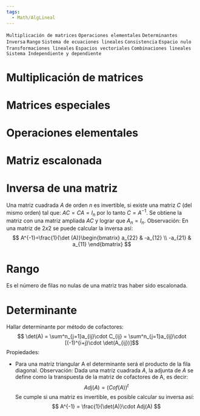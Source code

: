```yaml
---
tags:
  - Math/AlgLineal
---
```


`Multiplicación de matrices`
`Operaciones elementales`
`Determinantes`
`Inversa`
`Rango`
`Sistema de ecuaciones lineales`
`Consistencia`
`Espacio nulo`
`Transformaciones lineales`
`Espacios vectoriales`
`Combinaciones lineales`
`Sistema Independiente y dependiente`
# Multiplicación de matrices
# Matrices especiales
# Operaciones elementales
# Matriz escalonada
# Inversa de una matriz
Una matriz cuadrada $A$ de orden $n$ es invertible, si existe una matriz $C$ (del mismo orden) tal que: $AC = CA = I_{n}$ por lo tanto $C = A^{-1}$. Se obtiene la matriz con una matriz ampliada $AC$ y lograr que $A_{n} = I_{n}$.
Observación: En una matriz de $2x2$ se puede calcular la inversa así:
$$
A^{-1}=\frac{1}{\det (A)}\begin{bmatrix}
a_{22} & -a_{12} \\
-a_{21} & a_{11}
\end{bmatrix}
$$
# Rango
Es el número de filas no nulas de una matriz tras haber sido escalonada.
# Determinante
Hallar determinante por método de cofactores:
$$ \det(A) = \sum^n_{j=1}a_{ij}\cdot C_{ij} = \sum^n_{j=1}a_{ij}\cdot [(-1)^{i+j}\cdot \det(A_{ij})]$$
Propiedades:
- Para una matriz triangular A el determinante será el producto de la fila diagonal.
Observación: Dada una matriz cuadrada $A$, la adjunta de $A$ se define como la transpuesta de la matriz de cofactores de A, es decir: 
$$
Adj(A) = (Cof(A))^t
$$
Se cumple si una matriz es invertible, es posible calcular su inversa así:
$$
A^{-1} = \frac{1}{\det(A)}\cdot Adj(A)
$$
